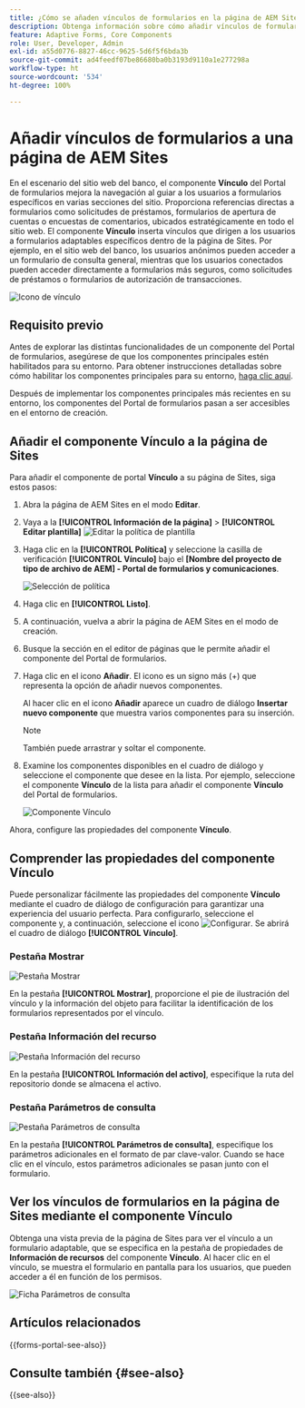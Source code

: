 ```yaml
---
title: ¿Cómo se añaden vínculos de formularios en la página de AEM Sites mediante el componente de vínculo del Portal de formularios?
description: Obtenga información sobre cómo añadir vínculos de formularios a la página de AEM Sites.
feature: Adaptive Forms, Core Components
role: User, Developer, Admin
exl-id: a55d0776-8827-46cc-9625-5d6f5f6bda3b
source-git-commit: ad4feedf07be86680ba0b3193d9110a1e277298a
workflow-type: ht
source-wordcount: '534'
ht-degree: 100%

---
```


# Añadir vínculos de formularios a una página de AEM Sites

En el escenario del sitio web del banco, el componente **Vínculo** del Portal de formularios mejora la navegación al guiar a los usuarios a formularios específicos en varias secciones del sitio. Proporciona referencias directas a formularios como solicitudes de préstamos, formularios de apertura de cuentas o encuestas de comentarios, ubicados estratégicamente en todo el sitio web. El componente **Vínculo** inserta vínculos que dirigen a los usuarios a formularios adaptables específicos dentro de la página de Sites. Por ejemplo, en el sitio web del banco, los usuarios anónimos pueden acceder a un formulario de consulta general, mientras que los usuarios conectados pueden acceder directamente a formularios más seguros, como solicitudes de préstamos o formularios de autorización de transacciones.

![Icono de vínculo](/help/forms/assets/link-forms.png)

## Requisito previo

Antes de explorar las distintas funcionalidades de un componente del Portal de formularios, asegúrese de que los componentes principales estén habilitados para su entorno. Para obtener instrucciones detalladas sobre cómo habilitar los componentes principales para su entorno, [haga clic aquí](/help/forms/enable-adaptive-forms-core-components.md).

Después de implementar los componentes principales más recientes en su entorno, los componentes del Portal de formularios pasan a ser accesibles en el entorno de creación.

## Añadir el componente Vínculo a la página de Sites

Para añadir el componente de portal **Vínculo** a su página de Sites, siga estos pasos:

1. Abra la página de AEM Sites en el modo **Editar**.
1. Vaya a la **[!UICONTROL Información de la página]** > **[!UICONTROL Editar plantilla]**
   ![Editar la política de plantilla](/help/forms/assets/save-form-as-draft-edit-template.png)

1. Haga clic en la **[!UICONTROL Política]** y seleccione la casilla de verificación **[!UICONTROL Vínculo]** bajo el **[Nombre del proyecto de tipo de archivo de AEM] - Portal de formularios y comunicaciones**.

   ![Selección de política](/help/forms/assets/add-link.png)

1. Haga clic en **[!UICONTROL Listo]**.
1. A continuación, vuelva a abrir la página de AEM Sites en el modo de creación.
1. Busque la sección en el editor de páginas que le permite añadir el componente del Portal de formularios.

1. Haga clic en el icono **Añadir**. El icono es un signo más (+) que representa la opción de añadir nuevos componentes.

   Al hacer clic en el icono **Añadir** aparece un cuadro de diálogo **Insertar nuevo componente** que muestra varios componentes para su inserción.

   >[!NOTE]
   >
   > También puede arrastrar y soltar el componente.

1. Examine los componentes disponibles en el cuadro de diálogo y seleccione el componente que desee en la lista. Por ejemplo, seleccione el componente **Vínculo** de la lista para añadir el componente **Vínculo** del Portal de formularios.

   ![Componente Vínculo](/help/forms/assets/add-link-in-sites.png)

Ahora, configure las propiedades del componente **Vínculo**.

## Comprender las propiedades del componente Vínculo

Puede personalizar fácilmente las propiedades del componente **Vínculo** mediante el cuadro de diálogo de configuración para garantizar una experiencia del usuario perfecta. Para configurarlo, seleccione el componente y, a continuación, seleccione el icono ![Configurar](assets/configure_icon.png). Se abrirá el cuadro de diálogo **[!UICONTROL Vínculo]**.

### Pestaña Mostrar

![Pestaña Mostrar](/help/forms/assets/link-asset-tab.png)

En la pestaña **[!UICONTROL Mostrar]**, proporcione el pie de ilustración del vínculo y la información del objeto para facilitar la identificación de los formularios representados por el vínculo.

### Pestaña Información del recurso

![Pestaña Información del recurso](/help/forms/assets/link-asset-info.png)

En la pestaña **[!UICONTROL Información del activo]**, especifique la ruta del repositorio donde se almacena el activo.

### Pestaña Parámetros de consulta

![Pestaña Parámetros de consulta](/help/forms/assets/link-query-tab.png)

En la pestaña **[!UICONTROL Parámetros de consulta]**, especifique los parámetros adicionales en el formato de par clave-valor. Cuando se hace clic en el vínculo, estos parámetros adicionales se pasan junto con el formulario.

## Ver los vínculos de formularios en la página de Sites mediante el componente Vínculo

Obtenga una vista previa de la página de Sites para ver el vínculo a un formulario adaptable, que se especifica en la pestaña de propiedades de **Información de recursos** del componente **Vínculo**. Al hacer clic en el vínculo, se muestra el formulario en pantalla para los usuarios, que pueden acceder a él en función de los permisos.

![Ficha Parámetros de consulta](/help/forms/assets/link-forms.png)

## Artículos relacionados

{{forms-portal-see-also}}

## Consulte también {#see-also}

{{see-also}}
